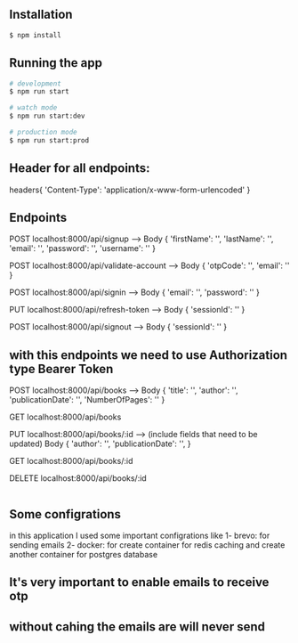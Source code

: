 ## Installation

```bash
$ npm install
```

## Running the app

```bash
# development
$ npm run start

# watch mode
$ npm run start:dev

# production mode
$ npm run start:prod

```

## Header for all endpoints:

headers{
'Content-Type': 'application/x-www-form-urlencoded'
}

## Endpoints

POST localhost:8000/api/signup --> Body {
'firstName': '',
'lastName': '',
'email': '',
'password': '',
'username': ''
}

POST localhost:8000/api/validate-account --> Body {
'otpCode': '',
'email': ''
}

POST localhost:8000/api/signin --> Body {
'email': '',
'password': ''
}

PUT localhost:8000/api/refresh-token --> Body {
'sessionId': ''
}

POST localhost:8000/api/signout --> Body {
'sessionId': ''
}

## with this endpoints we need to use Authorization type Bearer Token

POST localhost:8000/api/books --> Body {
'title': '',
'author': '',
'publicationDate': '',
'NumberOfPages': ''
}

GET localhost:8000/api/books

PUT localhost:8000/api/books/:id --> (include fields that need to be updated) Body {
'author': '',
'publicationDate': '',
}

GET localhost:8000/api/books/:id

DELETE localhost:8000/api/books/:id

```

```

## Some configrations

in this application I used some important configrations like
1- brevo: for sending emails
2- docker: for create container for redis caching and create another container for postgres database

## It's very important to enable emails to receive otp

## without cahing the emails are will never send
